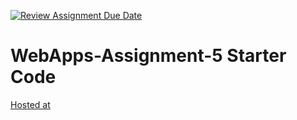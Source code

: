 [![Review Assignment Due Date](https://classroom.github.com/assets/deadline-readme-button-24ddc0f5d75046c5622901739e7c5dd533143b0c8e959d652212380cedb1ea36.svg)](https://classroom.github.com/a/7kKA03Up)
# WebApps-Assignment-5 Starter Code
[Hosted at]( https://44-563-webapps-f23.github.io/44563-webapps-f23-assignment5-MANICHANDRA900/cities.html)

